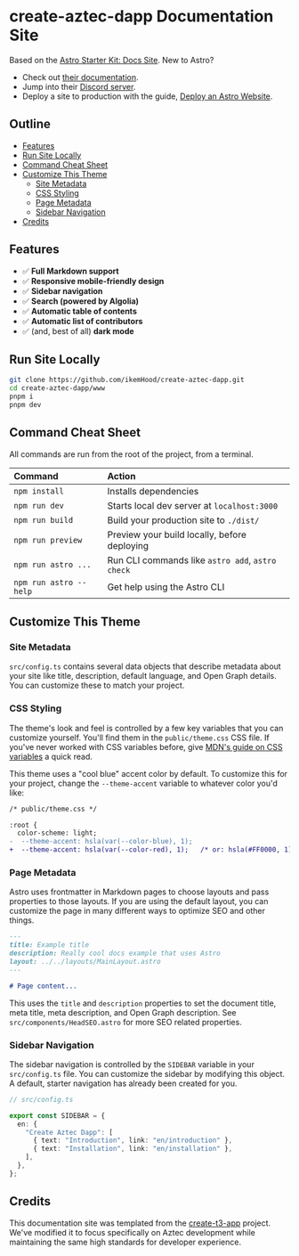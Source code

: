 # create-aztec-dapp Documentation Site

Based on the [Astro Starter Kit: Docs Site](https://github.com/withastro/astro/tree/latest/examples/docs). New to Astro?

- Check out [their documentation](https://docs.astro.build).
- Jump into their [Discord server](https://astro.build/chat).
- Deploy a site to production with the guide, [Deploy an Astro Website](https://docs.astro.build/guides/deploy).

## Outline

- [Features](#features)
- [Run Site Locally](#run-site-locally)
- [Command Cheat Sheet](#command-cheat-sheet)
- [Customize This Theme](#customize-this-theme)
  - [Site Metadata](#site-metadata)
  - [CSS Styling](#css-styling)
  - [Page Metadata](#page-metadata)
  - [Sidebar Navigation](#sidebar-navigation)
- [Credits](#credits)

## Features

- ✅ **Full Markdown support**
- ✅ **Responsive mobile-friendly design**
- ✅ **Sidebar navigation**
- ✅ **Search (powered by Algolia)**
- ✅ **Automatic table of contents**
- ✅ **Automatic list of contributors**
- ✅ (and, best of all) **dark mode**

## Run Site Locally

```bash
git clone https://github.com/ikemHood/create-aztec-dapp.git
cd create-aztec-dapp/www
pnpm i
pnpm dev
```

## Command Cheat Sheet

All commands are run from the root of the project, from a terminal.

| Command                | Action                                           |
| :--------------------- | :----------------------------------------------- |
| `npm install`          | Installs dependencies                            |
| `npm run dev`          | Starts local dev server at `localhost:3000`      |
| `npm run build`        | Build your production site to `./dist/`          |
| `npm run preview`      | Preview your build locally, before deploying     |
| `npm run astro ...`    | Run CLI commands like `astro add`, `astro check` |
| `npm run astro --help` | Get help using the Astro CLI                     |

## Customize This Theme

### Site Metadata

`src/config.ts` contains several data objects that describe metadata about your site like title, description, default language, and Open Graph details. You can customize these to match your project.

### CSS Styling

The theme's look and feel is controlled by a few key variables that you can customize yourself. You'll find them in the `public/theme.css` CSS file. If you've never worked with CSS variables before, give [MDN's guide on CSS variables](https://developer.mozilla.org/en-US/docs/Web/CSS/Using_CSS_custom_properties) a quick read.

This theme uses a "cool blue" accent color by default. To customize this for your project, change the `--theme-accent` variable to whatever color you'd like:

```diff
/* public/theme.css */

:root {
  color-scheme: light;
-  --theme-accent: hsla(var(--color-blue), 1);
+  --theme-accent: hsla(var(--color-red), 1);   /* or: hsla(#FF0000, 1); */
```

### Page Metadata

Astro uses frontmatter in Markdown pages to choose layouts and pass properties to those layouts. If you are using the default layout, you can customize the page in many different ways to optimize SEO and other things.

```markdown
---
title: Example title
description: Really cool docs example that uses Astro
layout: ../../layouts/MainLayout.astro
---

# Page content...
```

This uses the `title` and `description` properties to set the document title, meta title, meta description, and Open Graph description. See `src/components/HeadSEO.astro` for more SEO related properties.

### Sidebar Navigation

The sidebar navigation is controlled by the `SIDEBAR` variable in your `src/config.ts` file. You can customize the sidebar by modifying this object. A default, starter navigation has already been created for you.

```ts
// src/config.ts

export const SIDEBAR = {
  en: {
    "Create Aztec Dapp": [
      { text: "Introduction", link: "en/introduction" },
      { text: "Installation", link: "en/installation" },
    ],
  },
};
```

## Credits

This documentation site was templated from the [create-t3-app](https://github.com/t3-oss/create-t3-app) project. We've modified it to focus specifically on Aztec development while maintaining the same high standards for developer experience.
